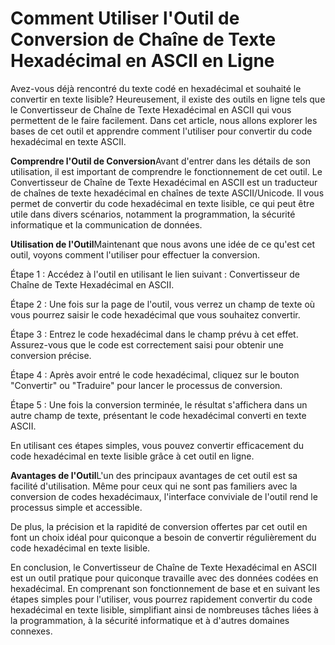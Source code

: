 Comment Utiliser l'Outil de Conversion de Chaîne de Texte Hexadécimal en ASCII en Ligne
=======================================================================================

Avez-vous déjà rencontré du texte codé en hexadécimal et souhaité le convertir en texte lisible? Heureusement, il existe des outils en ligne tels que le Convertisseur de Chaîne de Texte Hexadécimal en ASCII qui vous permettent de le faire facilement. Dans cet article, nous allons explorer les bases de cet outil et apprendre comment l'utiliser pour convertir du code hexadécimal en texte ASCII.

**Comprendre l'Outil de Conversion**Avant d'entrer dans les détails de son utilisation, il est important de comprendre le fonctionnement de cet outil. Le Convertisseur de Chaîne de Texte Hexadécimal en ASCII est un traducteur de chaînes de texte hexadécimal en chaînes de texte ASCII/Unicode. Il vous permet de convertir du code hexadécimal en texte lisible, ce qui peut être utile dans divers scénarios, notamment la programmation, la sécurité informatique et la communication de données.

**Utilisation de l'Outil**Maintenant que nous avons une idée de ce qu'est cet outil, voyons comment l'utiliser pour effectuer la conversion.

Étape 1 : Accédez à l'outil en utilisant le lien suivant : Convertisseur de Chaîne de Texte Hexadécimal en ASCII.

Étape 2 : Une fois sur la page de l'outil, vous verrez un champ de texte où vous pourrez saisir le code hexadécimal que vous souhaitez convertir.

Étape 3 : Entrez le code hexadécimal dans le champ prévu à cet effet. Assurez-vous que le code est correctement saisi pour obtenir une conversion précise.

Étape 4 : Après avoir entré le code hexadécimal, cliquez sur le bouton "Convertir" ou "Traduire" pour lancer le processus de conversion.

Étape 5 : Une fois la conversion terminée, le résultat s'affichera dans un autre champ de texte, présentant le code hexadécimal converti en texte ASCII.

En utilisant ces étapes simples, vous pouvez convertir efficacement du code hexadécimal en texte lisible grâce à cet outil en ligne.

**Avantages de l'Outil**L'un des principaux avantages de cet outil est sa facilité d'utilisation. Même pour ceux qui ne sont pas familiers avec la conversion de codes hexadécimaux, l'interface conviviale de l'outil rend le processus simple et accessible.

De plus, la précision et la rapidité de conversion offertes par cet outil en font un choix idéal pour quiconque a besoin de convertir régulièrement du code hexadécimal en texte lisible.

En conclusion, le Convertisseur de Chaîne de Texte Hexadécimal en ASCII est un outil pratique pour quiconque travaille avec des données codées en hexadécimal. En comprenant son fonctionnement de base et en suivant les étapes simples pour l'utiliser, vous pourrez rapidement convertir du code hexadécimal en texte lisible, simplifiant ainsi de nombreuses tâches liées à la programmation, à la sécurité informatique et à d'autres domaines connexes.